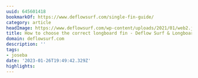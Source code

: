 ```yaml
---
uuid: 645601418
bookmarkOf: https://www.deflowsurf.com/single-fin-guide/
category: article
headImage: https://www.deflowsurf.com/wp-content/uploads/2021/01/web2.jpg
title: How to choose the correct longboard fin - Deflow Surf & Longboard Fins
domain: deflowsurf.com
description: ''
tags:
- joseba
date: '2023-01-26T19:49:42.329Z'
highlights:
---
```



